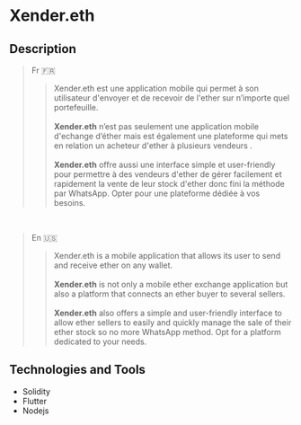 # Xender.eth

## Description

>Fr 🇫🇷
>
>> Xender.eth est une application mobile qui permet à son utilisateur d'envoyer et de recevoir de l'ether sur n’importe quel portefeuille.<br><br>
 **Xender.eth** n’est pas seulement une application mobile d'echange d’éther mais  est également une plateforme qui mets en relation un acheteur d'ether à plusieurs vendeurs . <br><br>**Xender.eth** offre aussi une interface simple et user-friendly pour permettre à des vendeurs d'ether de gérer facilement et rapidement la vente de leur stock d'ether donc fini la méthode par WhatsApp. Opter pour une plateforme dédiée à vos besoins.

<br>

>En 🇺🇸
>
>> Xender.eth is a mobile application that allows its user to send and receive ether on any wallet. <br><br>**Xender.eth** is not only a mobile ether exchange application but also a platform that connects an ether buyer to several sellers.<br><br> **Xender.eth** also offers a simple and user-friendly interface to allow ether sellers to easily and quickly manage the sale of their ether stock so no more WhatsApp method. Opt for a platform dedicated to your needs.

## Technologies and Tools
<ul>
  <li>Solidity</li>
  <li>Flutter</li>
  <li>Nodejs</li>
 </ul>
